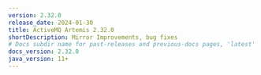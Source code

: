 ```yaml
---
version: 2.32.0
release_date: 2024-01-30
title: ActiveMQ Artemis 2.32.0
shortDescription: Mirror Improvements, bug fixes
# Docs subdir name for past-releases and previous-docs pages, 'latest' is always used on the main download page.
docs_version: 2.32.0
java_version: 11+
---
```

